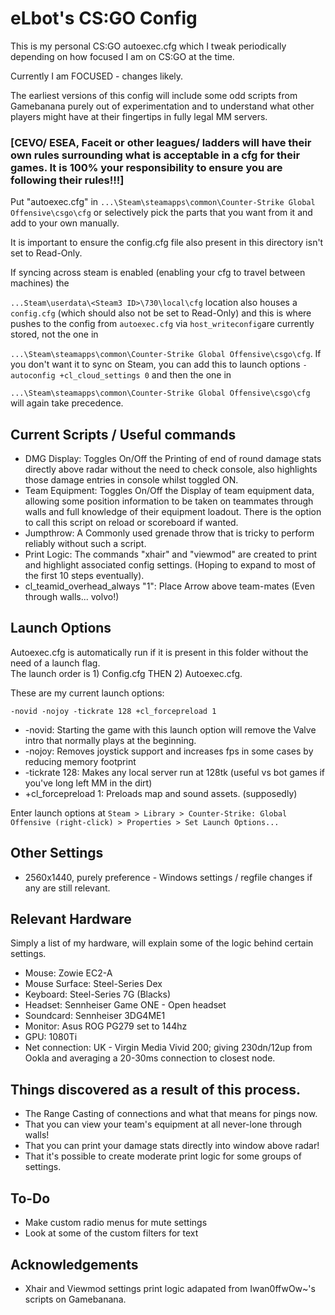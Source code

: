 # eLbot's CS:GO Config

This is my personal CS:GO autoexec.cfg which I tweak periodically depending on how focused I am on CS:GO at the time.

Currently I am FOCUSED - changes likely.

The earliest versions of this config will include some odd scripts from Gamebanana purely out of experimentation and to understand what other players might have at their fingertips in fully legal MM servers.

### [CEVO/ ESEA, Faceit or other leagues/ ladders will have their own rules surrounding what is acceptable in a cfg for their games.  It is 100% your responsibility to ensure you are following their rules!!!]

Put "autoexec.cfg" in `...\Steam\steamapps\common\Counter-Strike Global Offensive\csgo\cfg` or selectively pick the parts that you want from it and add to your own manually.

It is important to ensure the config.cfg file also present in this directory isn't set to Read-Only.  

If syncing across steam is enabled (enabling your cfg to travel between machines) the

`...Steam\userdata\<Steam3 ID>\730\local\cfg` location also houses a `config.cfg` (which should also not be set to Read-Only) and this is where pushes to the config from `autoexec.cfg` via `host_writeconfig`are currently stored, not the one in 

`...\Steam\steamapps\common\Counter-Strike Global Offensive\csgo\cfg`. If you don't want it to sync on Steam, you can add this to launch options `-autoconfig +cl_cloud_settings 0` and then the one in 

`...\Steam\steamapps\common\Counter-Strike Global Offensive\csgo\cfg` will again take precedence. 

## Current Scripts / Useful commands

+ DMG Display: Toggles On/Off the Printing of end of round damage stats directly above radar without the need to check console, also highlights those damage entries in console whilst toggled ON.
+ Team Equipment: Toggles On/Off the Display of team equipment data, allowing some position information to be taken on teammates through walls and full knowledge of their equipment loadout.  There is the option to call this script on reload or scoreboard if wanted.
+ Jumpthrow: A Commonly used grenade throw that is tricky to perform reliably without such a script.
+ Print Logic: The commands "xhair" and "viewmod" are created to print and highlight associated config settings. (Hoping to expand to most of the first 10 steps eventually).
+ cl_teamid_overhead_always "1":  Place Arrow above team-mates (Even through walls... volvo!)

## Launch Options

Autoexec.cfg is automatically run if it is present in this folder without the need of a launch flag.  
The launch order is 1) Config.cfg THEN 2) Autoexec.cfg. 

These are my current launch options:

	-novid -nojoy -tickrate 128 +cl_forcepreload 1
	
+ -novid: Starting the game with this launch option will remove the Valve intro that normally plays at the beginning.
+ -nojoy: Removes joystick support and increases fps in some cases by reducing memory footprint
+ -tickrate 128: Makes any local server run at 128tk (useful vs bot games if you've long left MM in the dirt)
+ +cl_forcepreload 1: Preloads map and sound assets. (supposedly)

Enter launch options at `Steam > Library > Counter-Strike: Global Offensive (right-click) > Properties > Set Launch Options...`

## Other Settings
+ 2560x1440, purely preference
<To Do> - Windows settings / regfile changes if any are still relevant.

## Relevant Hardware
Simply a list of my hardware, will explain some of the logic behind certain settings.

+ Mouse: Zowie EC2-A
+ Mouse Surface: Steel-Series Dex
+ Keyboard: Steel-Series 7G (Blacks)
+ Headset: Sennheiser Game ONE - Open headset
+ Soundcard: Sennheiser 3DG4ME1
+ Monitor: Asus ROG PG279 set to 144hz
+ GPU: 1080Ti
+ Net connection: UK - Virgin Media Vivid 200; giving 230dn/12up from Ookla and averaging a 20-30ms connection to closest node.

## Things discovered as a result of this process.

+ The Range Casting of connections and what that means for pings now.
+ That you can view your team's equipment at all never-lone through walls!
+ That you can print your damage stats directly into window above radar!
+ That it's possible to create moderate print logic for some groups of settings.

## To-Do

+ Make custom radio menus for mute settings
+ Look at some of the custom filters for text

## Acknowledgements

+ Xhair and Viewmod settings print logic adapated from Iwan0ffwOw~'s scripts on Gamebanana.
